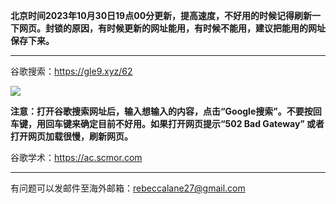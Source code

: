 **北京时间2023年10月30日19点00分更新，提高速度，不好用的时候记得刷新一下网页。封锁的原因，有时候更新的网址能用，有时候不能用，建议把能用的网址保存下来。** 

***

谷歌搜索：https://gle9.xyz/62

![](https://fastly.jsdelivr.net/gh/Alvin9999/pac2/softimag/google.png)

**注意：打开谷歌搜索网址后，输入想输入的内容，点击“Google搜索”。不要按回车键，用回车键来确定目前不好用。如果打开网页提示“502 Bad Gateway” 或者打开网页加载很慢，刷新网页。**

谷歌学术：https://ac.scmor.com

***

有问题可以发邮件至海外邮箱：rebeccalane27@gmail.com